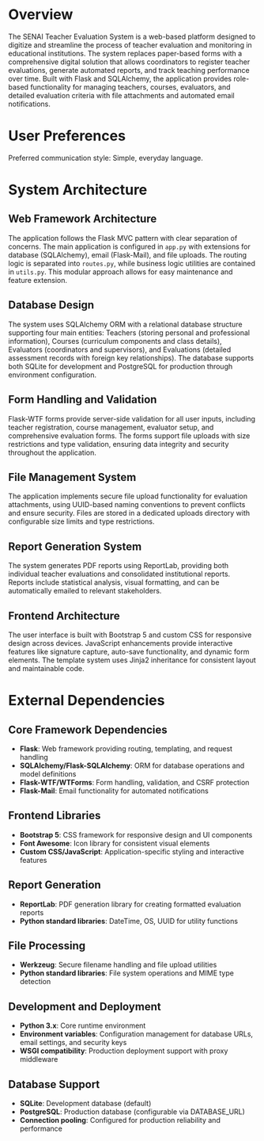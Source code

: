 # Overview

The SENAI Teacher Evaluation System is a web-based platform designed to digitize and streamline the process of teacher evaluation and monitoring in educational institutions. The system replaces paper-based forms with a comprehensive digital solution that allows coordinators to register teacher evaluations, generate automated reports, and track teaching performance over time. Built with Flask and SQLAlchemy, the application provides role-based functionality for managing teachers, courses, evaluators, and detailed evaluation criteria with file attachments and automated email notifications.

# User Preferences

Preferred communication style: Simple, everyday language.

# System Architecture

## Web Framework Architecture
The application follows the Flask MVC pattern with clear separation of concerns. The main application is configured in `app.py` with extensions for database (SQLAlchemy), email (Flask-Mail), and file uploads. The routing logic is separated into `routes.py`, while business logic utilities are contained in `utils.py`. This modular approach allows for easy maintenance and feature extension.

## Database Design
The system uses SQLAlchemy ORM with a relational database structure supporting four main entities: Teachers (storing personal and professional information), Courses (curriculum components and class details), Evaluators (coordinators and supervisors), and Evaluations (detailed assessment records with foreign key relationships). The database supports both SQLite for development and PostgreSQL for production through environment configuration.

## Form Handling and Validation
Flask-WTF forms provide server-side validation for all user inputs, including teacher registration, course management, evaluator setup, and comprehensive evaluation forms. The forms support file uploads with size restrictions and type validation, ensuring data integrity and security throughout the application.

## File Management System
The application implements secure file upload functionality for evaluation attachments, using UUID-based naming conventions to prevent conflicts and ensure security. Files are stored in a dedicated uploads directory with configurable size limits and type restrictions.

## Report Generation System
The system generates PDF reports using ReportLab, providing both individual teacher evaluations and consolidated institutional reports. Reports include statistical analysis, visual formatting, and can be automatically emailed to relevant stakeholders.

## Frontend Architecture
The user interface is built with Bootstrap 5 and custom CSS for responsive design across devices. JavaScript enhancements provide interactive features like signature capture, auto-save functionality, and dynamic form elements. The template system uses Jinja2 inheritance for consistent layout and maintainable code.

# External Dependencies

## Core Framework Dependencies
- **Flask**: Web framework providing routing, templating, and request handling
- **SQLAlchemy/Flask-SQLAlchemy**: ORM for database operations and model definitions
- **Flask-WTF/WTForms**: Form handling, validation, and CSRF protection
- **Flask-Mail**: Email functionality for automated notifications

## Frontend Libraries
- **Bootstrap 5**: CSS framework for responsive design and UI components
- **Font Awesome**: Icon library for consistent visual elements
- **Custom CSS/JavaScript**: Application-specific styling and interactive features

## Report Generation
- **ReportLab**: PDF generation library for creating formatted evaluation reports
- **Python standard libraries**: DateTime, OS, UUID for utility functions

## File Processing
- **Werkzeug**: Secure filename handling and file upload utilities
- **Python standard libraries**: File system operations and MIME type detection

## Development and Deployment
- **Python 3.x**: Core runtime environment
- **Environment variables**: Configuration management for database URLs, email settings, and security keys
- **WSGI compatibility**: Production deployment support with proxy middleware

## Database Support
- **SQLite**: Development database (default)
- **PostgreSQL**: Production database (configurable via DATABASE_URL)
- **Connection pooling**: Configured for production reliability and performance